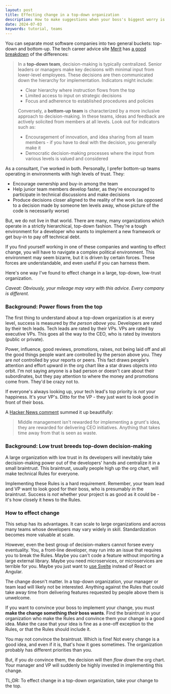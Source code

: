 ```yaml
---
layout: post
title: Effecting change in a top-down organization
description: How to make suggestions when your boss's biggest worry is their boss.
date: 2024-07-03
keywords: tutorial, teams
---
```


<script>
  import {base} from '$app/paths';
</script>

You can separate most software companies into two general buckets: top-down and bottom-up. The tech career advice site [Merit](https://www.get-merit.com) has [a good breakdown](https://blog.get-merit.com/top-down-versus-bottom-up-management-in-tech/) of the differences:

> In a **top-down team**, decision-making is typically centralized. Senior leaders or managers make key decisions with minimal input from lower-level employees. These decisions are then communicated down the hierarchy for implementation. Indicators might include:
>
> * Clear hierarchy where instruction flows from the top
> * Limited access to input on strategic decisions
> * Focus and adherence to established procedures and policies
>
> Conversely, a **bottom-up team** is characterized by a more inclusive approach to decision-making. In these teams, ideas and feedback are actively solicited from members at all levels. Look out for indicators such as:
>
> * Encouragement of innovation, and idea sharing from all team members - if you have to deal with the decision, you generally make it
> * Democratic decision-making processes where the input from various levels is valued and considered

As a consultant, I've worked in both. Personally, I prefer bottom-up teams operating in environments with high levels of trust. They: 

- Encourage ownership and buy-in among the team
- Help junior team members develop faster, as they're encouraged to participate in technical discussions and make decisions
- Produce decisions closer aligned to the reality of the work (as opposed to a decision made by someone ten levels away, whose picture of the code is necessarily worse)

But, we do not live in that world. There are many, many organizations which operate in a strictly hierarchical, top-down fashion. They're a tough environment for a developer who wants to implement a new framework or get buy-in to pay off technical debt. 

If you find yourself working in one of these companies and wanting to effect change, you will have to navigate a complex political environment. This environment may seem bizarre, but it is driven by certain forces. These forces are understandable, and even useful if you can harness them. 

Here's one way I've found to effect change in a large, top-down, low-trust organization.

*Caveat: Obviously, your mileage may vary with this advice. Every company is different.*

### Background: Power flows from the top

The first thing to understand about a top-down organization is at every level, success is measured by *the person above you*. Developers are rated by their tech leads. Tech leads are rated by their VPs. VPs are rated by executive VPs. This goes all the way to the CEO, who is rated by investors (public or private).

Power, influence, good reviews, promotions, raises, not being laid off and all the good things people want are controlled by the person above you. They are *not* controlled by your reports or peers. This fact draws people's attention and effort upward in the org chart like a star draws objects into orbit. I'm not saying anyone is a bad person or doesn't care about their subordinates, but they pay attention to where the money and promotions come from. They'd be crazy not to.

If everyone's always looking up, your tech lead's top priority is *not* your happiness. It's your VP's. Ditto for the VP - they just want to look good in front of their boss.

A [Hacker News comment](https://news.ycombinator.com/item?id=40751042) summed it up beautifully:

> Middle management isn't rewarded for implementing a grunt's idea, they are rewarded for delivering CEO initiatives. Anything that takes time away from that is seen as waste.

### Background: Low trust breeds top-down decision-making

A large organization with low trust in its developers will inevitably take decision-making power out of the developers' hands and centralize it in a small braintrust. This braintrust, usually people high up the org chart, will make technical Rules for everyone. 

Implementing these Rules is a hard requirement. Remember, your team lead and VP want to look good for their boss, who is presumably in the braintrust. Success is *not* whether your project is as good as it could be - it's how closely it hews to the Rules.

### How to effect change

This setup has its advantages. It can scale to large organizations and across many teams whose developers may vary widely in skill. Standardization becomes more valuable at scale.

However, even the best group of decision-makers cannot forsee every eventuality. You, a front-line developer, may run into an issue that requires you to break the Rules. Maybe you can't code a feature without importing a large external library. Maybe you need microservices, or microservices are terrible for you. Maybe you just want to [use Svelte]({base}/blog/svelte-from-angular-perspective-for-angular) instead of React or Angular.

The change doesn't matter. In a top-down organization, your manager or team lead will likely not be interested. Anything against the Rules that could take away time from delivering features requested by people above them is unwelcome.

If you want to convince your boss to implement your change, you must **make the change something *their* boss wants**. Find the braintrust in your organization who make the Rules and convince them your change is a good idea. Make the case that your idea is fine as a one-off exception to the Rules, or that the Rules should include it.

You may not convince the braintrust. Which is fine! Not every change is a good idea, and even if it is, that's how it goes sometimes. The organization probably has different priorities than you. 

But, if you *do* convince them, the decision will then *flow down* the org chart. Your manager and VP will suddenly be highly invested in implementing this change.

TL;DR: To effect change in a top-down organization, take your change to the top.